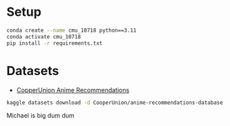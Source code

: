 # Setup

```bash
conda create --name cmu_10718 python==3.11
conda activate cmu_10718
pip install -r requirements.txt
```

# Datasets

- [CopperUnion Anime Recommendations](https://www.kaggle.com/datasets/CooperUnion/anime-recommendations-database)

```bash
kaggle datasets download -d CooperUnion/anime-recommendations-database -p data
```

Michael is big dum dum
